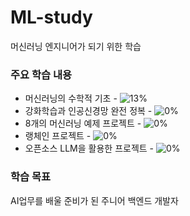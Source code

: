 # ML-study
머신러닝 엔지니어가 되기 위한 학습

### 주요 학습 내용
- 머신러닝의 수학적 기초 - ![13%](https://geps.dev/progress/13)
- 강화학습과 인공신경망 완전 정복 - ![0%](https://geps.dev/progress/0)
- 8개의 머신러닝 예제 프로젝트 - ![0%](https://geps.dev/progress/0)
- 랭체인 프로젝트 - ![0%](https://geps.dev/progress/0)
- 오픈소스 LLM을 활용한 프로젝트 - ![0%](https://geps.dev/progress/0)

### 학습 목표
AI업무를 배울 준비가 된 주니어 백엔드 개발자